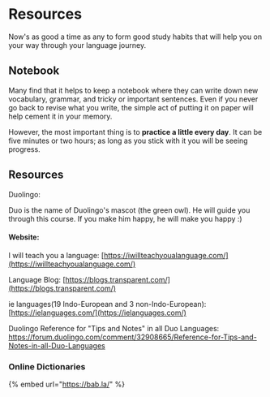 # Resources

Now's as good a time as any to form good study habits that will help you on your way through your language journey.

## Notebook

Many find that it helps to keep a notebook where they can write down new vocabulary, grammar, and tricky or important sentences. Even if you never go back to revise what you write, the simple act of putting it on paper will help cement it in your memory.

However, the most important thing is to **practice a little every day**. It can be five minutes or two hours; as long as you stick with it you will be seeing progress.

## Resources

Duolingo:

Duo is the name of Duolingo's mascot \(the green owl\). He will guide you through this course. If you make him happy, he will make you happy :\)

#### Website:

I will teach you a language: [https://iwillteachyoualanguage.com/](https://iwillteachyoualanguage.com/)

Language Blog: [https://blogs.transparent.com/](https://blogs.transparent.com/)

ie languages\(19 Indo-European and 3 non-Indo-European\): [https://ielanguages.com/](https://ielanguages.com/)

Duolingo Reference for "Tips and Notes" in all Duo Languages: https://forum.duolingo.com/comment/32908665/Reference-for-Tips-and-Notes-in-all-Duo-Languages

### Online Dictionaries

{% embed url="https://bab.la/" %}



